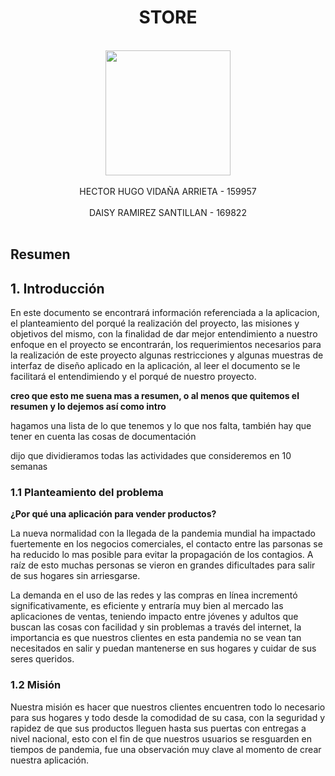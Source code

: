 

<!-- # coivd_app2

que pedo?
necesitamos definir el nombre de nuestro proyecto

hay que ponerle "STORE" me encanto
Oh okok, va xD, si está chido
mira vamos al titulo
A new Flutter project.

## Getting Started

This project is a starting point for a Flutter application.

A few resources to get you started if this is your first Flutter project:

- [Lab: Write your first Flutter app](https://flutter.dev/docs/get-started/codelab)
- [Cookbook: Useful Flutter samples](https://flutter.dev/docs/cookbook)

For help getting started with Flutter, view our
[online documentation](https://flutter.dev/docs), which offers tutorials,
samples, guidance on mobile development, and a full API reference. -->

<!-- http://www.cse.chalmers.se/~feldt/courses/reqeng/examples/srs_example_2010_group2.pdf (SRS Example) -->



<center><h1>STORE</h1></center>
<br>
<center><img src="http://www3.uacj.mx/comunicacion/PublishingImages/Escudo%20UACJ%202015/Escudo%20uacj%202015-color-sin%20fondo.png" alt="" width="200" height="200"></center>
<br>
<center>HECTOR HUGO VIDAÑA ARRIETA - 159957</center>
<br>
<center>DAISY RAMIREZ SANTILLAN - 169822</center>
<br>

<!-- que somos? no pues somo una empresa que vende ropa e hicimos la app entonces

okok, deja planteo unas cosillas
1.- Qué clase de ropa vendemos? De todo? 

2.- Hacemos ventas a que nivel?, mundial?, o aqui en México? yep entonces aqui en mex

3.- Hay que pensar en una problematica a resolver, que te parece que nuestra app sea un portal para muchos negocios pequeños de ropa, y mediante nuestra app sea como se den a conocer? 

suponiendo que somos una tienda como h&m la conoces? pues ya sabran que hay una app para comprar en linea
o no se que tengas e mente -->


## Resumen

<!-- STORE una app para vender algunos productos de la vida cotidiana, con un sencillo uso intuitivo
encontrara todas las cosas que necesita en la palma de su mano  -->
## 1. Introducción

En este documento se encontrará información referenciada a la aplicacion, el planteamiento del porqué la realización del proyecto, las misiones y objetivos del mismo, con la finalidad de dar mejor entendimiento a nuestro enfoque en el proyecto se encontrarán, los requerimientos necesarios para la realización de este proyecto algunas restricciones y algunas muestras de interfaz de diseño aplicado en la aplicación, al leer el documento se le facilitará el entendimiendo y el porqué de nuestro proyecto.

__creo que esto me suena mas a resumen, o al menos que quitemos el resumen y lo dejemos así como intro__

hagamos una lista de lo que tenemos y lo que nos falta, también hay que tener en cuenta las cosas de documentación


dijo que dividieramos todas las actividades que consideremos en 10 semanas

### 1.1 Planteamiento del problema
__¿Por qué una aplicación para vender productos?__ 

La nueva normalidad con la llegada de la pandemia mundial ha impactado fuertemente en los negocios comerciales, el contacto entre las parsonas se ha reducido lo mas posible para evitar la propagación de los contagios. A raíz de esto muchas personas se vieron en grandes dificultades para salir de sus hogares sin arriesgarse.

La demanda en el uso de las redes y las compras en línea incrementó significativamente, es eficiente y entraría muy bien al mercado las aplicaciones de ventas, teniendo impacto entre jóvenes y adultos que buscan las cosas con facilidad y sin problemas a través del internet, la importancia es que nuestros clientes en esta pandemia no se vean tan necesitados en salir y puedan mantenerse en sus hogares y cuidar de sus seres queridos. 


<!-- La nueva normalidad con la llegada de la pandemia mundial ha impactado fuertemente en los negocios comerciales, el contacto entre las parsonas se ha reducido lo mas posible para evitar la propagación de los contagios. A raíz de esto muchas personas se vieron en grandes dificultades para salir a las tiendas -->


### 1.2 Misión
Nuestra misión es hacer que nuestros clientes encuentren todo lo necesario para sus hogares y todo desde la comodidad de su casa, con la seguridad y rapidez de que sus productos lleguen hasta sus puertas con entregas a nivel nacional, esto con el fin de que nuestros usuarios se resguarden en tiempos de pandemia, fue una observación muy clave al momento de crear nuestra aplicación.

<!-- ### 1.1 Propósito

### 1.2 Alcance

### 1.3 Definiciones y acrónimos

### 1.4 Referencias

## 2. Descripción general

### 2.1 Perspectiva del producto

### 2.2 Funcionalidad del producto

### 2.3 Características de usuario

### 2.4 Restricciones

## 3. Requerimientos

### 3.1 Requerimientos funcionales

### 3.2 Diseño

#### 3.2.1 Interfaz de usuario

## Anexo A: Planificación inicial del proyecto -->